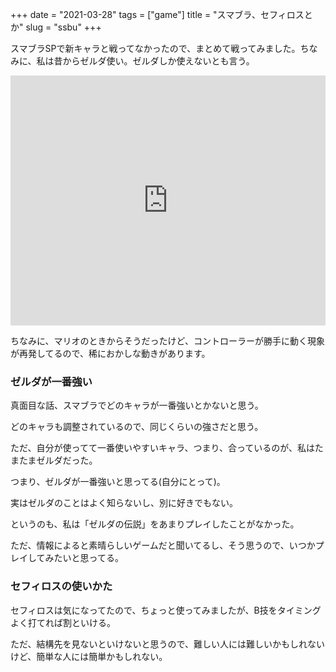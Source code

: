 +++
date = "2021-03-28"
tags = ["game"]
title = "スマブラ、セフィロスとか"
slug = "ssbu"
+++

スマブラSPで新キャラと戦ってなかったので、まとめて戦ってみました。ちなみに、私は昔からゼルダ使い。ゼルダしか使えないとも言う。

<iframe width="100%" height="400" src="https://www.youtube.com/embed/IW8PvBPy38s" frameborder="0" allow="autoplay; encrypted-media" allowfullscreen></iframe>

ちなみに、マリオのときからそうだったけど、コントローラーが勝手に動く現象が再発してるので、稀におかしな動きがあります。

### ゼルダが一番強い

真面目な話、スマブラでどのキャラが一番強いとかないと思う。

どのキャラも調整されているので、同じくらいの強さだと思う。

ただ、自分が使ってて一番使いやすいキャラ、つまり、合っているのが、私はたまたまゼルダだった。

つまり、ゼルダが一番強いと思ってる(自分にとって)。

実はゼルダのことはよく知らないし、別に好きでもない。

というのも、私は「ゼルダの伝説」をあまりプレイしたことがなかった。

ただ、情報によると素晴らしいゲームだと聞いてるし、そう思うので、いつかプレイしてみたいと思ってる。

### セフィロスの使いかた

セフィロスは気になってたので、ちょっと使ってみましたが、B技をタイミングよく打てれば割といける。

ただ、結構先を見ないといけないと思うので、難しい人には難しいかもしれないけど、簡単な人には簡単かもしれない。
